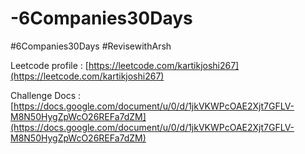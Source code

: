 # -6Companies30Days

#6Companies30Days #RevisewithArsh

Leetcode profile : [https://leetcode.com/kartikjoshi267](https://leetcode.com/kartikjoshi267)

Challenge Docs : [https://docs.google.com/document/u/0/d/1jkVKWPcOAE2Xjt7GFLV-M8N50HygZpWcO26REFa7dZM](https://docs.google.com/document/u/0/d/1jkVKWPcOAE2Xjt7GFLV-M8N50HygZpWcO26REFa7dZM)
